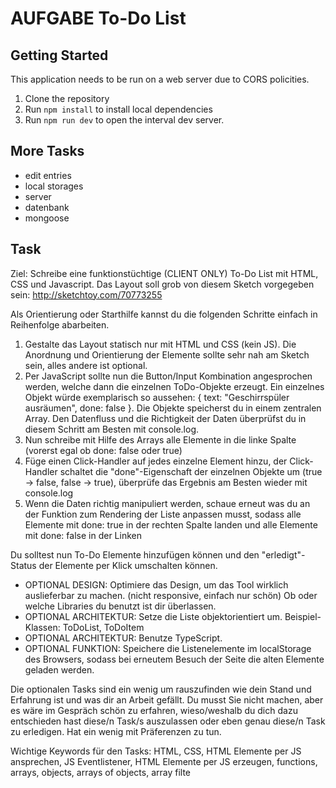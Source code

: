 # AUFGABE To-Do List

## Getting Started

This application needs to be run on a web server due to CORS policities.

1. Clone the repository
2. Run `npm install` to install local dependencies
3. Run `npm run dev` to open the interval dev server.

## More Tasks

- edit entries
- local storages
- server
- datenbank
- mongoose

## Task

Ziel: Schreibe eine funktionstüchtige (CLIENT ONLY) To-Do List mit HTML, CSS und Javascript. Das Layout soll grob von diesem Sketch vorgegeben sein: http://sketchtoy.com/70773255

Als Orientierung oder Starthilfe kannst du die folgenden Schritte einfach in Reihenfolge abarbeiten.

1. Gestalte das Layout statisch nur mit HTML und CSS (kein JS). Die Anordnung und Orientierung der Elemente sollte sehr nah am Sketch sein, alles andere ist optional.
2. Per JavaScript sollte nun die Button/Input Kombination angesprochen werden, welche dann die einzelnen ToDo-Objekte erzeugt. Ein einzelnes Objekt würde exemplarisch so aussehen: { text: "Geschirrspüler ausräumen", done: false }. Die Objekte speicherst du in einem zentralen Array. Den Datenfluss und die Richtigkeit der Daten überprüfst du in diesem Schritt am Besten mit console.log.
3. Nun schreibe mit Hilfe des Arrays alle Elemente in die linke Spalte (vorerst egal ob done: false oder true)
4. Füge einen Click-Handler auf jedes einzelne Element hinzu, der Click-Handler schaltet die "done"-Eigenschaft der einzelnen Objekte um (true -> false, false -> true), überprüfe das Ergebnis am Besten wieder mit console.log
5. Wenn die Daten richtig manipuliert werden, schaue erneut was du an der Funktion zum Rendering der Liste anpassen musst, sodass alle Elemente mit done: true in der rechten Spalte landen und alle Elemente mit done: false in der Linken

Du solltest nun To-Do Elemente hinzufügen können und den "erledigt"-Status der Elemente per Klick umschalten können.

- OPTIONAL DESIGN: Optimiere das Design, um das Tool wirklich auslieferbar zu machen. (nicht responsive, einfach nur schön) Ob oder welche Libraries du benutzt ist dir überlassen.
- OPTIONAL ARCHITEKTUR: Setze die Liste objektorientiert um. Beispiel-Klassen: ToDoList, ToDoItem
- OPTIONAL ARCHITEKTUR: Benutze TypeScript.
- OPTIONAL FUNKTION: Speichere die Listenelemente im localStorage des Browsers, sodass bei erneutem Besuch der Seite die alten Elemente geladen werden.

Die optionalen Tasks sind ein wenig um rauszufinden wie dein Stand und Erfahrung ist und was dir an Arbeit gefällt. Du musst Sie nicht machen, aber es wäre im Gespräch schön zu erfahren, wieso/weshalb du dich dazu entschieden hast diese/n Task/s auszulassen oder eben genau diese/n Task zu erledigen. Hat ein wenig mit Präferenzen zu tun.

Wichtige Keywords für den Tasks: HTML, CSS, HTML Elemente per JS ansprechen, JS Eventlistener, HTML Elemente per JS erzeugen, functions, arrays, objects, arrays of objects, array filte